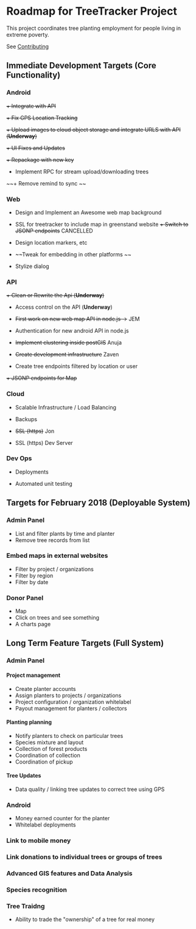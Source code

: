 # Roadmap for TreeTracker Project

This project coordinates tree planting employment for people living in extreme poverty.

See [Contributing](https://github.com/Greenstand/Development-Overview/blob/master/Contributing.md) 

## Immediate Development Targets (Core Functionality)

### Android
~~+ Integrate with API~~

~~+ Fix GPS Location Tracking~~

~~+ Upload images to cloud object storage and integrate URLS with API (**Underway**)~~

~~+ UI Fixes and Updates~~

~~+ Repackage with new key~~

+ Implement RPC for stream upload/downloading trees

~~+ Remove remind to sync ~~

### Web
+ Design and Implement an Awesome web map background 
+ SSL for treetracker to include map in greenstand website
~~+ Switch to JSONP endpoints~~ CANCELLED

+ Design location markers, etc

+ ~~Tweak for embedding in other platforms ~~

+ Stylize dialog

### API
~~+ Clean or Rewrite the Api (**Underway**)~~

+ Access control on the API  (**Underway**)
+ ~~First work on new web map API in node.js ->~~ JEM
+ Authentication for new android API in node.js
+ ~~Implement clustering inside postGIS~~ Anuja
+ ~~Create development infrastructure~~ Zaven

+ Create tree endpoints filtered by location or user

~~+ JSONP endpoints for Map~~

### Cloud
+ Scalable Infrastructure / Load Balancing

+ Backups

+ ~~SSL (https)~~ Jon

+ SSL (https) Dev Server

### Dev Ops
+ Deployments

+ Automated unit testing

## Targets for February 2018 (Deployable System)

### Admin Panel
+ List and filter plants by time and planter
+ Remove tree records from list

### Embed maps in external websites
+ Filter by project / organizations
+ Filter by region
+ Filter by date

### Donor Panel 
+ Map
+ Click on trees and see something
+ A charts page

## Long Term Feature Targets  (Full System)

### Admin Panel
#### Project management
+ Create planter accounts
+ Assign planters to projects / organizations
+ Project configuration / organization whitelabel
+ Payout management for planters / collectors
#### Planting planning
+ Notify planters to check on particular trees
+ Species mixture and layout
+ Collection of forest products
+ Coordination of collection
+ Coordination of pickup

#### Tree Updates
+ Data quality / linking tree updates to correct tree using GPS

### Android
+ Money earned counter for the planter
+ Whitelabel deployments

### Link to mobile money

### Link donations to individual trees or groups of trees

### Advanced GIS features and Data Analysis

### Species recognition

### Tree Traidng
+ Ability to trade the "ownership" of a tree for real money

